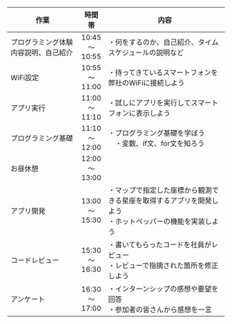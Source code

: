| 作業 | 時間帯 | 内容 |
| ---- | :----: | ---- |
| プログラミング体験内容説明、自己紹介 | 10:45<br>〜<br> 10:55 | ・何をするのか、自己紹介、タイムスケジュールの説明など |
| WiFi設定 | 10:55<br>〜<br> 11:00 | ・持ってきているスマートフォンを弊社のWiFiに接続しよう |
| アプリ実行 | 11:00<br>〜<br>11:10 | ・試しにアプリを実行してスマートフォンに表示しよう |
| プログラミング基礎 | 11:10<br>〜<br> 12:00 | ・プログラミング基礎を学ぼう<br>　・変数、if文、for文を知ろう |
| お昼休憩 | 12:00<br>〜<br>13:00 | |
| アプリ開発 | 13:00<br>〜<br>15:30 | ・マップで指定した座標から観測できる星座を取得するアプリを開発しよう<br>・ホットペッパーの機能を実装しよう|
| コードレビュー | 15:30<br>〜<br>16:30 | ・書いてもらったコードを社員がレビュー<br> ・レビューで指摘された箇所を修正しよう |
| アンケート | 16:30<br>〜<br>17:00 | ・インターンシップの感想や要望を回答<br>・参加者の皆さんから感想を一言 |
